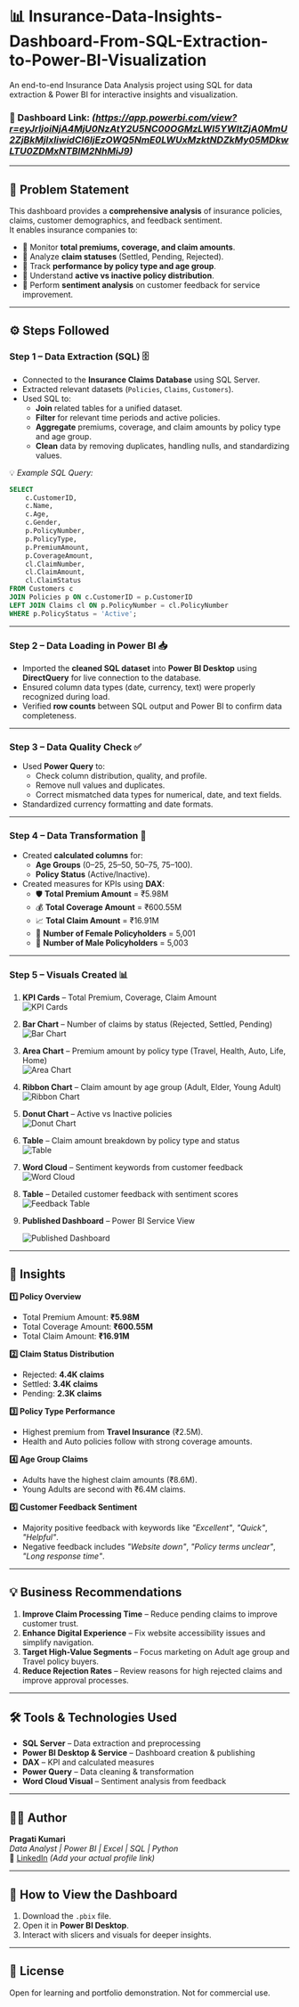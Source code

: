 # 📊 Insurance-Data-Insights-Dashboard-From-SQL-Extraction-to-Power-BI-Visualization

An end-to-end Insurance Data Analysis project using SQL for data extraction &amp; Power BI for interactive insights and visualization.

### 🔗 Dashboard Link: *(https://app.powerbi.com/view?r=eyJrIjoiNjA4MjU0NzAtY2U5NC00OGMzLWI5YWItZjA0MmU2ZjBkMjIxIiwidCI6IjEzOWQ5NmE0LWUxMzktNDZkMy05MDkwLTU0ZDMxNTBlM2NhMiJ9)*  

---

## 📝 Problem Statement  

This dashboard provides a **comprehensive analysis** of insurance policies, claims, customer demographics, and feedback sentiment.  
It enables insurance companies to:  

- 📌 Monitor **total premiums, coverage, and claim amounts**.  
- 📌 Analyze **claim statuses** (Settled, Pending, Rejected).  
- 📌 Track **performance by policy type and age group**.  
- 📌 Understand **active vs inactive policy distribution**.  
- 📌 Perform **sentiment analysis** on customer feedback for service improvement.  

---

## ⚙️ Steps Followed  

### **Step 1 – Data Extraction (SQL)** 🗄  
- Connected to the **Insurance Claims Database** using SQL Server.  
- Extracted relevant datasets (`Policies`, `Claims`, `Customers`).  
- Used SQL to:  
  - **Join** related tables for a unified dataset.  
  - **Filter** for relevant time periods and active policies.  
  - **Aggregate** premiums, coverage, and claim amounts by policy type and age group.  
  - **Clean** data by removing duplicates, handling nulls, and standardizing values.  

💡 *Example SQL Query:*  
```sql
SELECT 
    c.CustomerID,
    c.Name,
    c.Age,
    c.Gender,
    p.PolicyNumber,
    p.PolicyType,
    p.PremiumAmount,
    p.CoverageAmount,
    cl.ClaimNumber,
    cl.ClaimAmount,
    cl.ClaimStatus
FROM Customers c
JOIN Policies p ON c.CustomerID = p.CustomerID
LEFT JOIN Claims cl ON p.PolicyNumber = cl.PolicyNumber
WHERE p.PolicyStatus = 'Active';

```

---


### **Step 2 – Data Loading in Power BI** 📥  
- Imported the **cleaned SQL dataset** into **Power BI Desktop** using **DirectQuery** for live connection to the database.  
- Ensured column data types (date, currency, text) were properly recognized during load.  
- Verified **row counts** between SQL output and Power BI to confirm data completeness.  

---

### **Step 3 – Data Quality Check** ✅  
- Used **Power Query** to:  
  - Check column distribution, quality, and profile.  
  - Remove null values and duplicates.  
  - Correct mismatched data types for numerical, date, and text fields.  
- Standardized currency formatting and date formats.  

---

### **Step 4 – Data Transformation** 🔄  
- Created **calculated columns** for:  
  - **Age Groups** (0–25, 25–50, 50–75, 75–100).  
  - **Policy Status** (Active/Inactive).  
- Created measures for KPIs using **DAX**:  
  - 🛡 **Total Premium Amount** = ₹5.98M  
  - 💰 **Total Coverage Amount** = ₹600.55M  
  - 📈 **Total Claim Amount** = ₹16.91M  
  - 👩 **Number of Female Policyholders** = 5,001  
  - 👨 **Number of Male Policyholders** = 5,003  

---

### **Step 5 – Visuals Created** 📊  

1. **KPI Cards** – Total Premium, Coverage, Claim Amount  
   ![KPI Cards](https://github.com/user-attachments/assets/a2c36765-ac1c-4e2f-9d6f-565217b3371f)  

2. **Bar Chart** – Number of claims by status (Rejected, Settled, Pending)  
   ![Bar Chart ](https://github.com/user-attachments/assets/8bdc267c-3390-4cd3-81b5-d881f597a020) 

3. **Area Chart** – Premium amount by policy type (Travel, Health, Auto, Life, Home)  
   ![Area Chart](https://github.com/user-attachments/assets/4de790bd-b9e6-41ae-b7cc-08c5e8e6517d)  

4. **Ribbon Chart** – Claim amount by age group (Adult, Elder, Young Adult)  
   ![Ribbon Chart](https://github.com/user-attachments/assets/1cd8beeb-955a-4e0b-bb99-8c52ec0d501c)  

5. **Donut Chart** – Active vs Inactive policies  
   ![Donut Chart](https://github.com/user-attachments/assets/9d1fae49-d95e-4f8b-b8c1-bf65bb88d208)  

6. **Table** – Claim amount breakdown by policy type and status  
   ![Table](https://github.com/user-attachments/assets/103bb45d-26a5-40ab-850e-33b5595d10f6)  

7. **Word Cloud** – Sentiment keywords from customer feedback  
   ![Word Cloud](https://github.com/user-attachments/assets/1cb4ecde-cddc-4666-90e5-529ba9b39ef9)

8. **Table** – Detailed customer feedback with sentiment scores  
   ![Feedback Table](https://github.com/user-attachments/assets/5b9fa663-e8b7-4944-b63a-67f578c14134)  

9. **Published Dashboard** – Power BI Service View  

   ![Published Dashboard](https://github.com/user-attachments/assets/10a0db53-52ae-4ba1-a551-9ee4d76e6f30)  


---



## 📌 Insights  

**1️⃣ Policy Overview**  
- Total Premium Amount: **₹5.98M**  
- Total Coverage Amount: **₹600.55M**  
- Total Claim Amount: **₹16.91M**  

**2️⃣ Claim Status Distribution**  
- Rejected: **4.4K claims**  
- Settled: **3.4K claims**  
- Pending: **2.3K claims**  

**3️⃣ Policy Type Performance**  
- Highest premium from **Travel Insurance** (₹2.5M).  
- Health and Auto policies follow with strong coverage amounts.  

**4️⃣ Age Group Claims**  
- Adults have the highest claim amounts (₹8.6M).  
- Young Adults are second with ₹6.4M claims.  

**5️⃣ Customer Feedback Sentiment**  
- Majority positive feedback with keywords like *"Excellent"*, *"Quick"*, *"Helpful"*.  
- Negative feedback includes *"Website down"*, *"Policy terms unclear"*, *"Long response time"*.  

---

## 💡 Business Recommendations  

1. **Improve Claim Processing Time** – Reduce pending claims to improve customer trust.  
2. **Enhance Digital Experience** – Fix website accessibility issues and simplify navigation.  
3. **Target High-Value Segments** – Focus marketing on Adult age group and Travel policy buyers.  
4. **Reduce Rejection Rates** – Review reasons for high rejected claims and improve approval processes.  

---

## 🛠 Tools & Technologies Used  

- **SQL Server** – Data extraction and preprocessing  
- **Power BI Desktop & Service** – Dashboard creation & publishing  
- **DAX** – KPI and calculated measures  
- **Power Query** – Data cleaning & transformation  
- **Word Cloud Visual** – Sentiment analysis from feedback  

---

## 🙋‍♀️ Author  

**Pragati Kumari**  
_Data Analyst | Power BI | Excel | SQL | Python_  
🔗 [LinkedIn](#) *(Add your actual profile link)*  

---

## 🚀 How to View the Dashboard  

1. Download the `.pbix` file.  
2. Open it in **Power BI Desktop**.  
3. Interact with slicers and visuals for deeper insights.  

---

## 📄 License  

Open for learning and portfolio demonstration. Not for commercial use.  
